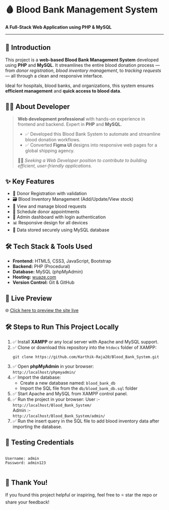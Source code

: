 
  <h1>🩸 Blood Bank Management System</h1>
  <p><strong>A Full-Stack Web Application using PHP & MySQL</strong></p>

  <hr>

  <h2>📘 Introduction</h2>
  <p>
    This project is a <strong>web-based Blood Bank Management System</strong> developed using <strong>PHP</strong> and <strong>MySQL</strong>. It streamlines the entire blood donation process — from <em>donor registration</em>, <em>blood inventory management</em>, to <em>tracking requests</em> — all through a clean and responsive interface.
  </p>
  <p>
    Ideal for hospitals, blood banks, and organizations, this system ensures <strong>efficient management</strong> and <strong>quick access to blood data</strong>.
  </p>

  <h2>👨‍💻 About Developer</h2>
  <blockquote>
    <p><strong>Web development professional</strong> with hands-on experience in frontend and backend. Expert in <strong>PHP</strong> and <strong>MySQL</strong>.</p>
    <ul>
      <li>✅ Developed this Blood Bank System to automate and streamline blood donation workflows.</li>
      <li>✅ Converted <strong>Figma UI</strong> designs into responsive web pages for a global shipping agency.</li>
    </ul>
    <p>👨‍💼 <em>Seeking a Web Developer position to contribute to building efficient, user-friendly applications.</em></p>
  </blockquote>

  <h2>✨ Key Features</h2>
  <ul>
    <li>📝 Donor Registration with validation</li>
    <li>🗃️ Blood Inventory Management (Add/Update/View stock)</li>
    <li>📄 View and manage blood requests</li>
    <li>📅 Schedule donor appointments</li>
    <li>🔐 Admin dashboard with login authentication</li>
    <li>📊 Responsive design for all devices</li>
    <li>📂 Data stored securely using MySQL database</li>
  </ul>

  <h2>🛠️ Tech Stack & Tools Used</h2>
  <ul>
    <li><strong>Frontend:</strong> HTML5, CSS3, JavaScript, Bootstrap</li>
    <li><strong>Backend:</strong> PHP (Procedural)</li>
    <li><strong>Database:</strong> MySQL (phpMyAdmin)</li>
    <li><strong>Hosting:</strong> <a href="https://blood-bank-management.wuaze.com" target="_blank">wuaze.com</a></li>
    <li><strong>Version Control:</strong> Git & GitHub</li>
  </ul>

  <h2>🚀 Live Preview</h2>
  <p>
    🌐 <a href="https://blood-bank-management.wuaze.com" target="_blank">Click here to preview the site live</a>
  </p>

  <h2>🛠️ Steps to Run This Project Locally</h2>
  <ol>
    <li>✅ Install <strong>XAMPP</strong> or any local server with Apache and MySQL support.</li>
    <li>✅ Clone or download this repository into the <code>htdocs</code> folder of XAMPP:
      <pre><code>git clone https://github.com/Karthik-Raja20/Blood_Bank_System.git</code></pre>
    </li>
    <li>✅ Open <strong>phpMyAdmin</strong> in your browser: <br><code>http://localhost/phpmyadmin/</code></li>
    <li>✅ Import the database:
      <ul>
        <li>Create a new database named: <code>blood_bank_db</code></li>
        <li>Import the SQL file from the <code>db/blood_bank_db.sql</code> folder</li>
      </ul>
    </li>
    <li>✅ Start Apache and MySQL from XAMPP control panel.</li>
    <li>✅ Run the project in your browser:
      User :- <br><code>http://localhost/Blood_Bank_System/</code><br>
      Admin :- <br><code>http://localhost/Blood_Bank_System/admin/</code>
    </li>
    <li>✅ Run the insert query in the SQL file to add blood inventory data after importing the database.</li>
  </ol>

  <h2>🧪 Testing Credentials</h2>
  <pre><code>
Username: admin
Password: admin123
  </code></pre>

  <h2>🙌 Thank You!</h2>
  <p>If you found this project helpful or inspiring, feel free to ⭐ star the repo or share your feedback!</p>
